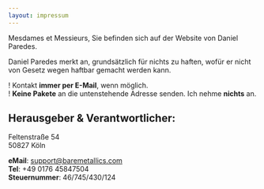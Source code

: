 ```yaml
---
layout: impressum
---
```


Mesdames et Messieurs, Sie befinden sich auf der Website von Daniel Paredes.  

Daniel Paredes merkt an, grundsätzlich für nichts zu haften, wofür er nicht von Gesetz wegen haftbar gemacht werden kann.  

! Kontakt **immer per E-Mail**, wenn möglich.  
! **Keine Pakete** an die untenstehende Adresse senden. Ich nehme **nichts** an.  

## Herausgeber & Verantwortlicher:

Feltenstraße 54  
50827 Köln

**eMail**: support@baremetallics.com  
**Tel**:  +49 0176 45847504  
**Steuernummer**: 46/745/430/124 

